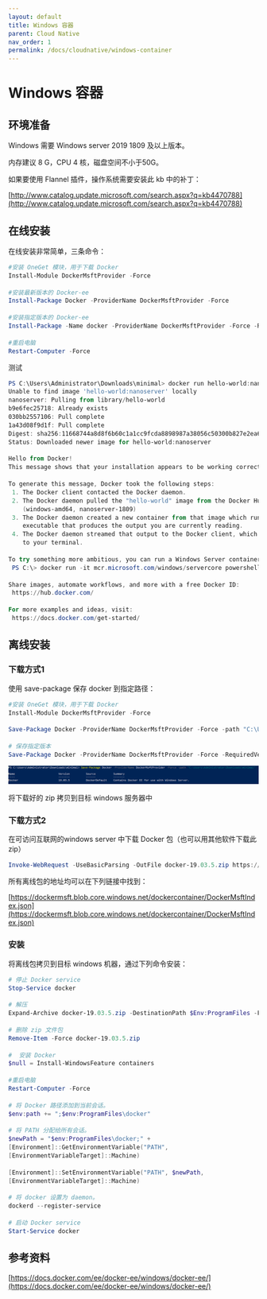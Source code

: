 ```yaml
---
layout: default
title: Windows 容器
parent: Cloud Native
nav_order: 1
permalink: /docs/cloudnative/windows-container
---
```


# Windows 容器



## 环境准备

Windows 需要 Windows server 2019 1809 及以上版本。

内存建议 8 G，CPU 4 核，磁盘空间不小于50G。

如果要使用 Flannel 插件，操作系统需要安装此 kb 中的补丁：

[http://www.catalog.update.microsoft.com/search.aspx?q=kb4470788](http://www.catalog.update.microsoft.com/search.aspx?q=kb4470788)



## 在线安装

在线安装非常简单，三条命令：



```powershell
#安装 OneGet 模块，用于下载 Docker 
Install-Module DockerMsftProvider -Force

#安装最新版本的 Docker-ee
Install-Package Docker -ProviderName DockerMsftProvider -Force

#安装指定版本的 Docker-ee
Install-Package -Name docker -ProviderName DockerMsftProvider -Force -RequiredVersion 18.09.11

#重启电脑
Restart-Computer -Force
```



测试

```powershell
PS C:\Users\Administrator\Downloads\minimal> docker run hello-world:nanoserver
Unable to find image 'hello-world:nanoserver' locally
nanoserver: Pulling from library/hello-world
b9e6fec25718: Already exists
030bb2557106: Pull complete
1a43d08f9d1f: Pull complete
Digest: sha256:11668744a8d8f6b60c1a1cc9fcda8898987a38056c50300b827e2ea6946fdb02
Status: Downloaded newer image for hello-world:nanoserver

Hello from Docker!
This message shows that your installation appears to be working correctly.

To generate this message, Docker took the following steps:
 1. The Docker client contacted the Docker daemon.
 2. The Docker daemon pulled the "hello-world" image from the Docker Hub.
    (windows-amd64, nanoserver-1809)
 3. The Docker daemon created a new container from that image which runs the
    executable that produces the output you are currently reading.
 4. The Docker daemon streamed that output to the Docker client, which sent it
    to your terminal.

To try something more ambitious, you can run a Windows Server container with:
 PS C:\> docker run -it mcr.microsoft.com/windows/servercore powershell

Share images, automate workflows, and more with a free Docker ID:
 https://hub.docker.com/

For more examples and ideas, visit:
 https://docs.docker.com/get-started/
```



## 离线安装 

### 下载方式1

使用 save-package 保存 docker 到指定路径：

```powershell
#安装 OneGet 模块，用于下载 Docker 
Install-Module DockerMsftProvider -Force

Save-Package Docker -ProviderName DockerMsftProvider -Force -path "C:\Users\Administrator\Downloads\"

# 保存指定版本
Save-Package Docker -ProviderName DockerMsftProvider -Force -RequiredVersion 18.09.11 -path "C:\Users\Administrator\Downloads\"
```



![image-20200515101611212](../../pics/image-20200515101611212.png)



将下载好的 zip 拷贝到目标 windows 服务器中



### 下载方式2

在可访问互联网的windows server 中下载 Docker 包（也可以用其他软件下载此 zip）

```powershell
Invoke-WebRequest -UseBasicParsing -OutFile docker-19.03.5.zip https://download.docker.com/components/engine/windows-server/19.03/docker-19.03.5.zip
```



所有离线包的地址均可以在下列链接中找到：

[https://dockermsft.blob.core.windows.net/dockercontainer/DockerMsftIndex.json](https://dockermsft.blob.core.windows.net/dockercontainer/DockerMsftIndex.json)

### 安装

将离线包拷贝到目标 windows 机器，通过下列命令安装：

```powershell
# 停止 Docker service
Stop-Service docker

# 解压
Expand-Archive docker-19.03.5.zip -DestinationPath $Env:ProgramFiles -Force

# 删除 zip 文件包
Remove-Item -Force docker-19.03.5.zip

#  安装 Docker
$null = Install-WindowsFeature containers

#重启电脑
Restart-Computer -Force

# 将 Docker 路径添加到当前会话。
$env:path += ";$env:ProgramFiles\docker"

# 将 PATH 分配给所有会话。
$newPath = "$env:ProgramFiles\docker;" +
[Environment]::GetEnvironmentVariable("PATH",
[EnvironmentVariableTarget]::Machine)

[Environment]::SetEnvironmentVariable("PATH", $newPath,
[EnvironmentVariableTarget]::Machine)

# 将 docker 设置为 daemon。
dockerd --register-service

# 启动 Docker service
Start-Service docker
```

## 参考资料

[https://docs.docker.com/ee/docker-ee/windows/docker-ee/](https://docs.docker.com/ee/docker-ee/windows/docker-ee/)

